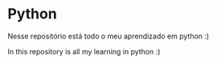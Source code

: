 # Python

Nesse repositório está todo o meu aprendizado em python :)

In this repository is all my learning in python :)
